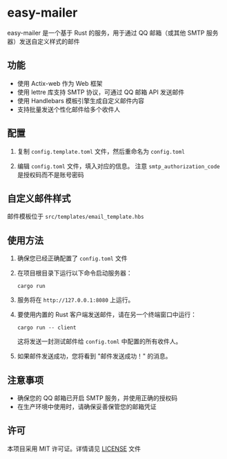 # easy-mailer

easy-mailer 是一个基于 Rust 的服务，用于通过 QQ 邮箱（或其他 SMTP 服务器）发送自定义样式的邮件

## 功能

- 使用 Actix-web 作为 Web 框架
- 使用 lettre 库支持 SMTP 协议，可通过 QQ 邮箱 API 发送邮件
- 使用 Handlebars 模板引擎生成自定义邮件内容
- 支持批量发送个性化邮件给多个收件人

## 配置

1. 复制 `config.template.toml` 文件，然后重命名为 `config.toml`

2. 编辑 `config.toml` 文件，填入对应的信息。 注意 `smtp_authorization_code` 是授权码而不是账号密码

## 自定义邮件样式

邮件模板位于 `src/templates/email_template.hbs`


## 使用方法

1. 确保您已经正确配置了 `config.toml` 文件

2. 在项目根目录下运行以下命令启动服务器：
   ```
   cargo run
   ```

3. 服务将在 `http://127.0.0.1:8080` 上运行。

4. 要使用内置的 Rust 客户端发送邮件，请在另一个终端窗口中运行：
   ```
   cargo run -- client
   ```

   这将发送一封测试邮件给 `config.toml` 中配置的所有收件人。

5. 如果邮件发送成功，您将看到 "邮件发送成功！" 的消息。

## 注意事项

- 确保您的 QQ 邮箱已开启 SMTP 服务，并使用正确的授权码
- 在生产环境中使用时，请确保妥善保管您的邮箱凭证

## 许可

本项目采用 MIT 许可证。详情请见 [LICENSE](LICENSE) 文件
